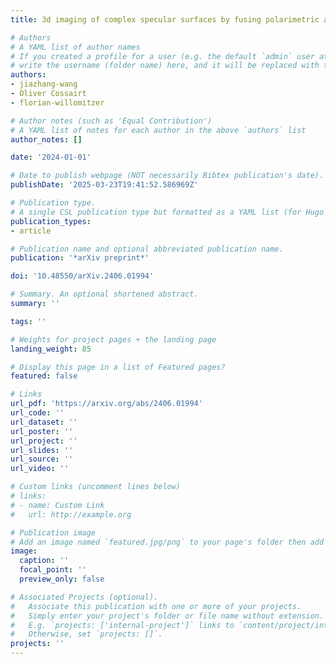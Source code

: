 ```yaml
---
title: 3d imaging of complex specular surfaces by fusing polarimetric and deflectometric information

# Authors
# A YAML list of author names
# If you created a profile for a user (e.g. the default `admin` user at `content/authors/admin/`), 
# write the username (folder name) here, and it will be replaced with their full name and linked to their profile.
authors:
- jiazhang-wang
- Oliver Cossairt
- florian-willomitzer

# Author notes (such as 'Equal Contribution')
# A YAML list of notes for each author in the above `authors` list
author_notes: []

date: '2024-01-01'

# Date to publish webpage (NOT necessarily Bibtex publication's date).
publishDate: '2025-03-23T19:41:52.586969Z'

# Publication type.
# A single CSL publication type but formatted as a YAML list (for Hugo requirements).
publication_types:
- article

# Publication name and optional abbreviated publication name.
publication: '*arXiv preprint*'

doi: '10.48550/arXiv.2406.01994'

# Summary. An optional shortened abstract.
summary: ''

tags: ''

# Weights for project pages + the landing page
landing_weight: 85

# Display this page in a list of Featured pages?
featured: false

# Links
url_pdf: 'https://arxiv.org/abs/2406.01994'
url_code: ''
url_dataset: ''
url_poster: ''
url_project: ''
url_slides: ''
url_source: ''
url_video: ''

# Custom links (uncomment lines below)
# links:
# - name: Custom Link
#   url: http://example.org

# Publication image
# Add an image named `featured.jpg/png` to your page's folder then add a caption below.
image:
  caption: ''
  focal_point: ''
  preview_only: false

# Associated Projects (optional).
#   Associate this publication with one or more of your projects.
#   Simply enter your project's folder or file name without extension.
#   E.g. `projects: ['internal-project']` links to `content/project/internal-project/index.md`.
#   Otherwise, set `projects: []`.
projects: ''
---
```


